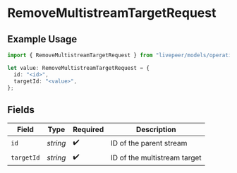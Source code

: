 # RemoveMultistreamTargetRequest

## Example Usage

```typescript
import { RemoveMultistreamTargetRequest } from "livepeer/models/operations";

let value: RemoveMultistreamTargetRequest = {
  id: "<id>",
  targetId: "<value>",
};
```

## Fields

| Field                        | Type                         | Required                     | Description                  |
| ---------------------------- | ---------------------------- | ---------------------------- | ---------------------------- |
| `id`                         | *string*                     | :heavy_check_mark:           | ID of the parent stream      |
| `targetId`                   | *string*                     | :heavy_check_mark:           | ID of the multistream target |